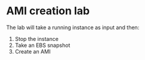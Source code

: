# AMI creation lab

The lab will take a running instance as input and then:
1. Stop the instance
1. Take an EBS snapshot
1. Create an AMI


